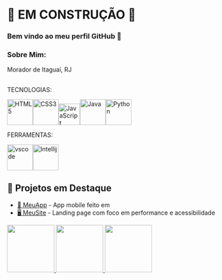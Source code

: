 # 🚧 EM CONSTRUÇÃO 🚧

### Bem vindo ao meu perfil GitHub 👋

### Sobre Mim:
Morador de Itaguaí, RJ


##

TECNOLOGIAS:

<img width="60px" src="https://cdn.jsdelivr.net/gh/devicons/devicon@latest/icons/html5/html5-original-wordmark.svg" title="HTML5" data-canonical-src="https://cdn.jsdelivr.net/gh/devicons/devicon/icons/html5/html5-original-wordmark.svg" style="max-width: 100%;"><img width="60px" src="https://cdn.jsdelivr.net/gh/devicons/devicon@latest/icons/css3/css3-original-wordmark.svg" title="CSS3" data-canonical-src="https://cdn.jsdelivr.net/gh/devicons/devicon/icons/html5/html5-original-wordmark.svg" style="max-width: 100%;"><img width="50px" src="https://cdn.jsdelivr.net/gh/devicons/devicon@latest/icons/javascript/javascript-original.svg" title="JavaScript" data-canonical-src="https://cdn.jsdelivr.net/gh/devicons/devicon/icons/html5/html5-original-wordmark.svg" style="max-width: 100%;"><img width="60px" src="https://cdn.jsdelivr.net/gh/devicons/devicon@latest/icons/java/java-original-wordmark.svg" title="Java" data-canonical-src="https://cdn.jsdelivr.net/gh/devicons/devicon/icons/html5/html5-original-wordmark.svg" style="max-width: 100%;"><img width="60px" src="https://cdn.jsdelivr.net/gh/devicons/devicon@latest/icons/python/python-original-wordmark.svg" title="Python" data-canonical-src="https://cdn.jsdelivr.net/gh/devicons/devicon/icons/html5/html5-original-wordmark.svg" style="max-width: 100%;">

FERRAMENTAS:

<img width="60px" src="https://cdn.jsdelivr.net/gh/devicons/devicon@latest/icons/vscode/vscode-original-wordmark.svg" title="vscode" data-canonical-src="https://cdn.jsdelivr.net/gh/devicons/devicon/icons/html5/html5-original-wordmark.svg" style="max-width: 100%;"><img width="60px" src="https://cdn.jsdelivr.net/gh/devicons/devicon@latest/icons/intellij/intellij-original.svg" title="Intellij" data-canonical-src="https://cdn.jsdelivr.net/gh/devicons/devicon/icons/html5/html5-original-wordmark.svg" style="max-width: 100%;">


## 📌 Projetos em Destaque

- [📱 MeuApp](https://github.com/usuario/meuapp) - App mobile feito em 
- [🖥️ MeuSite](https://github.com/usuario/meusite) - Landing page com foco em performance e acessibilidade


<div>
<a href="https://github.com/amaro-netto">
<img loading="lazy" height="110em" src="https://github-readme-stats.vercel.app/api/top-langs/?username=amaro-netto&layout=compact&langs_count=7&theme=dark"/>
<img loading="lazy" height="110em" src="https://github-readme-streak-stats.herokuapp.com/?user=amaro-netto&theme=dark&hide_border=false"/>
<img loading="lazy" height="110em" src="https://github-readme-stats.vercel.app/api?username=amaro-netto&show_icons=true&theme=dark&include_all_commits=true&count_private=true"/>
</div>
